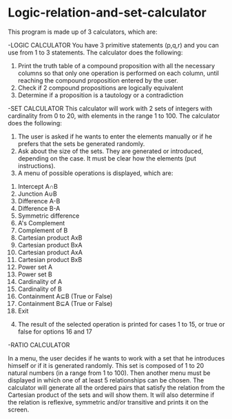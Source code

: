 # Logic-relation-and-set-calculator
This program is made up of 3 calculators, which are:

-LOGIC CALCULATOR
You have 3 primitive statements (p,q,r) and you can use from 1 to 3 statements.
The calculator does the following:
1) Print the truth table of a compound proposition with all the necessary columns so that only one operation is performed on each column, until reaching the compound proposition entered by the user.
2) Check if 2 compound propositions are logically equivalent
3) Determine if a proposition is a tautology or a contradiction

-SET CALCULATOR
This calculator will work with 2 sets of integers with cardinality from 0 to 20, with elements in the range 1 to 100.
The calculator does the following:
1) The user is asked if he wants to enter the elements manually or if he prefers that the sets be generated randomly.
2) Ask about the size of the sets. They are generated or introduced, depending on the case. It must be clear how the elements (put instructions).
3) A menu of possible operations is displayed, which are:
1. Intercept A∩B
2. Junction A∪B
3. Difference A-B
4. Difference B-A
5. Symmetric difference
6. A's Complement
7. Complement of B
8. Cartesian product AxB
9. Cartesian product BxA
10. Cartesian product AxA
11. Cartesian product BxB
12. Power set A
13. Power set B
14. Cardinality of A
15. Cardinality of B
16. Containment A⊆B (True or False)
17. Containment B⊆A (True or False)
18. Exit
4) The result of the selected operation is printed for cases 1 to 15, or true or false for options 16 and 17

-RATIO CALCULATOR

In a menu, the user decides if he wants to work with a set that he introduces himself or if it is generated randomly. This set is composed of 1 to 20 natural numbers (in a range from 1 to 100). Then another menu must be displayed in which one of at least 5 relationships can be chosen.
The calculator will generate all the ordered pairs that satisfy the relation from the Cartesian product of the sets and will show them. It will also determine if the relation is reflexive, symmetric and/or transitive and prints it on the screen.
